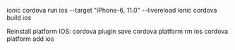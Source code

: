 ionic cordova run ios --target "iPhone-6, 11.0" --livereload
ionic cordova build ios

Reinstall platform IOS:
  cordova plugin save
  cordova platform rm ios
  cordova platform add ios
